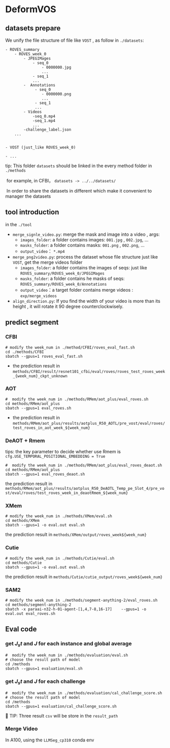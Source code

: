 # DeformVOS



## datasets prepare 

We unify the file structure of file like `VOST` , as follow in `./datasets`:

```
- ROVES_summary
	- ROVES_week_0 
    	- JPEGIMages
      		- seq_0
        		- 0000000.jpg
        		...
      		- seq_1
      		...
    	-  Annotations
     		 - seq_0
        		- 0000000.png
       	 	    ...
      		 - seq_1
      		 ...
    	- Videos
      		-seq_0.mp4
      		-seq_1.mp4
    		...
		-challenge_label.json
	...
        
        
- VOST (just_like ROVES_week_0)

- ...
```

tip: This folder `datasets` should be linked in the every method folder in  `./methods` 

​	for example, in CFBI， `datasets -> ../../datasets/`

​	In order to share the datasets in different which make it convenient to manager the datasets



## tool introduction

in the `./tool`

- `merge_signle_video.py`:  merge the mask and image into a video  , args:
  - `images_folder`:  a folder contains images: `001.jpg`  , `002.jpg`, ...
  - `masks_folder`:  a folder contains masks: `001.png`  , `002.png`, ...
  - `output_video`： `*.mp4`
- `merge_png2video.py`: process the dataset whose file structure just like `VOST`, get the merge videos folder
  - `images_folder`:  a folder contains the images of seqs:  just like `ROVES_summary/ROVES_week_0/JPEGIMages `
  - `masks_folder`:  a folder contains he masks of  seqs: `ROVES_summary/ROVES_week_0/Annotations`
  - `output_video`：a target folder contains  merge videos : `exp/merge_videos`
- `align_direction.py`: If you find the width of your video is more than its height , it will rotate it 90 degree  counterclockwisely.



## predict segment

### CFBI

```
# modify the week_num in ./method/CFBI/roves_eval_fast.sh
cd ./methods/CFBI
sbatch --gpus=1 roves_eval_fast.sh 
```

- the prediction result in `methods/CFBI/result/resnet101_cfbi/eval/roves/roves_test_roves_week_{week_num}_ckpt_unknown`



### AOT

```
#  modify the week_num in ./methods/RMem/aot_plus/eval_roves.sh
cd methods/RMem/aot_plus
sbatch --gpus=1 eval_roves.sh
```

- the prediction result in `methods/RMem/aot_plus/results/aotplus_R50_AOTL/pre_vost/eval/roves/test_roves_in_aot_week_${week_num}`



### DeAOT + Rmem

tips: the key parameter to decide whether use Rmem is `cfg.USE_TEMPORAL_POSITIONAL_EMBEDDING = True`

```
#  modify the week_num in ./methods/RMem/aot_plus/eval_roves_deaot.sh
cd methods/RMem/aot_plus
sbatch --gpus=1 eval_roves_deaot.sh
```

the prediction result in `methods/RMem/aot_plus/results/aotplus_R50_DeAOTL_Temp_pe_Slot_4/pre_vost/eval/roves/test_roves_week_in_deaotRmem_${week_num}`


### XMem
```
# modify the week_num in ./methods/XMem/eval.sh
cd methods/XMem
sbatch --gpus=1 -o eval.out eval.sh
```
the prediction result in `methods/XMem/output/roves_week${week_num}`

### Cutie
```
# modify the week_num in ./methods/Cutie/eval.sh
cd methods/Cutie
sbatch --gpus=1 -o eval.out eval.sh
```
the prediction result in `methods/Cutie/cutie_output/roves_week${week_num}`

### SAM2
```
# modify the week_num in ./methods/segment-anything-2/eval_roves.sh
cd methods/segment-anything-2
sbatch -x paraai-n32-h-01-agent-[1,4,7-8,16-17]    --gpus=1 -o eval.out eval_roves.sh
```

## Eval code

### get  $J_st$ and $J$ for each instance and global average

```
#  modify the week_num in ./methods/evaluation/eval.sh 
# choose the result path of model
cd /methods
sbatch --gpus=1 evaluation/eval.sh 
```



### get $J_st$ and $J$ for each challenge

```
#  modify the week_num in ./methods/evaluation/cal_challenge_score.sh 
# choose the result path of model
cd /methods
sbatch --gpus=1 evaluation/cal_challenge_score.sh 
```



:rocket: TIP: Three result `csv` will be store in the `result_path`


### Merge Video

In A100, using the `LLMSeg_cp310` conda env